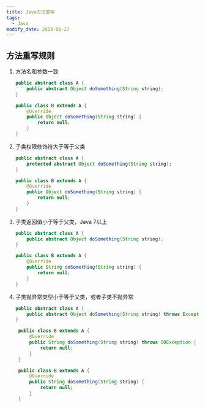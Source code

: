 ```yaml
---
title: Java方法重写
tags: 
  - Java
modify_date: 2013-06-27
---
```


## 方法重写规则

1. 方法名和参数一致

   <!--more-->

   ```java
   public abstract class A {
       public abstract Object doSomething(String string);
   }
   ```

   ```java
   public class B extends A {
       @Override
       public Object doSomething(String string) {
           return null;
       }
   }
   ```

2. 子类权限修饰符大于等于父类

   ```java
   public abstract class A {
       protected abstract Object doSomething(String string);
   }
   ```

   ```java
   public class B extends A {
       @Override
       public Object doSomething(String string) {
           return null;
       }
   }
   ```

3. 子类返回值小于等于父类，Java 7以上
   ```java
   public abstract class A {
       public abstract Object doSomething(String string);
   }
   ```

   ```java
   public class B extends A {
       @Override
       public String doSomething(String string) {
           return null;
       }
   }
   ```
   
4. 子类抛异常类型小于等于父类，或者子类不抛异常
    ```java
    public abstract class A {
        public abstract Object doSomething(String string) throws Exception;
    }
    ```

   ```java
    public class B extends A {
        @Override
        public String doSomething(String string) throws IOException {
            return null;
        }
    }
   ```
   
   ```java
    public class B extends A {
        @Override
        public String doSomething(String string) {
            return null;
        }
    }
   ```
   
   

